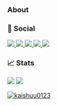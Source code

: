 ### About

<!--
**kaishuu0123/kaishuu0123** is a ✨ _special_ ✨ repository because its `README.md` (this file) appears on your GitHub profile.

Here are some ideas to get you started:

- 🔭 I’m currently working on ...
- 🌱 I’m currently learning ...
- 👯 I’m looking to collaborate on ...
- 🤔 I’m looking for help with ...
- 💬 Ask me about ...
- 📫 How to reach me: ...
- 😄 Pronouns: ...
- ⚡ Fun fact: ...
-->

### 🌱 Social
<p align="left"> 
  <a href="https://x.com/kaishuu0123">
    <img src="https://img.shields.io/twitter/follow/kaishuu0123" />
  </a>
  <a href="https://github.com/kaishuu0123">
    <img src="https://img.shields.io/github/followers/kaishuu0123?label=follow&logo=github&style=flat" />
  </a>
  <a href="https://www.reddit.com/user/kaishuu0123">
    <img src="https://img.shields.io/reddit/user-karma/combined/kaishuu0123?label=Reddit&logo=reddit&style=flat" />
  </a>
  <a href="https://zenn.dev/kaishuu0123">
    <img src="https://zenn.badge.nikaera.com/s/kaishuu0123/articles" />
  </a>
  <a href="http://qiita.com/kaishuu0123">
    <img src="https://qiita-badge.apiapi.app/s/kaishuu0123/posts.svg" />
  </a>
</p>

### 📈 Stats

<img src="https://github-readme-stats.vercel.app/api?username=kaishuu0123&show_icons=true" />

<img src="https://github-readme-stats.vercel.app/api/top-langs/?username=kaishuu0123&hide=C,C%2B%2B,html,CSS,JavaScript,Assembly,Scilab,PHP,Python&langs_count=8&layout=compact" />

<p align="left"> 
  <a href="https://github.com/kaishuu0123/kaishuu0123/">
    <img src="https://komarev.com/ghpvc/?username=kaishuu0123" alt="kaishuu0123" />
  </a>
</p>
